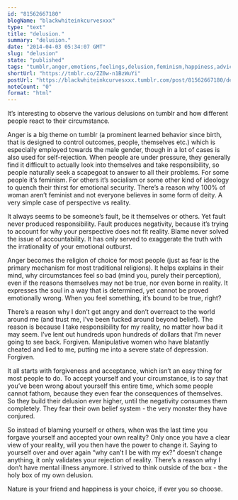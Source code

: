 ```yaml
---
id: "81562667180"
blogName: "blackwhiteinkcurvesxxx"
type: "text"
title: "delusion."
summary: "delusion."
date: "2014-04-03 05:34:07 GMT"
slug: "delusion"
state: "published"
tags: "tumblr,anger,emotions,feelings,delusion,feminism,happiness,advice,depression,understanding,insanity,nature"
shortUrl: "https://tmblr.co/ZZ0w-n1BzWuYi"
postUrl: "https://blackwhiteinkcurvesxxx.tumblr.com/post/81562667180/delusion"
noteCount: "0"
format: "html"
---
```


It’s interesting to observe the various delusions on tumblr and how different people react to their circumstance.

Anger is a big theme on tumblr (a prominent learned behavior since birth, that is designed to control outcomes, people, themselves etc.) which is especially employed towards the male gender, though in a lot of cases is also used for self-rejection. When people are under pressure, they generally find it difficult to actually look into themselves and take responsibility, so people naturally seek a scapegoat to answer to all their problems. For some people it’s feminism. For others it’s socialism or some other kind of ideology to quench their thirst for emotional security. There’s a reason why 100% of woman aren’t feminist and not everyone believes in some form of deity. A very simple case of perspective vs reality. 

It always seems to be someone’s fault, be it themselves or others. Yet fault never produced responsibility. Fault produces negativity, because it’s trying to account for why your perspective does not fit reality. Blame never solved the issue of accountability. It has only served to exaggerate the truth with the irrationality of your emotional outburst. 

Anger becomes the religion of choice for most people (just as fear is the primary mechanism for most traditional religions). It helps explains in their mind, why circumstances feel so bad (mind you, purely their perception), even if the reasons themselves may not be true, nor even borne in reality. It expresses the soul in a way that is determined, yet cannot be proved emotionally wrong. When you feel something, it’s bound to be true, right?

There’s a reason why I don’t get angry and don’t overreact to the world around me (and trust me, I’ve been fucked around beyond belief). The reason is because I take responsibility for my reality, no matter how bad it may seem. I’ve lent out hundreds upon hundreds of dollars that I’m never going to see back. Forgiven. Manipulative women who have blatantly cheated and lied to me, putting me into a severe state of depression. Forgiven. 

It all starts with forgiveness and acceptance, which isn’t an easy thing for most people to do. To accept yourself and your circumstance, is to say that you’ve been wrong about yourself this entire time, which some people cannot fathom, because they even fear the consequences of themselves. So they build their delusion ever higher, until the negativity consumes them completely. They fear their own belief system - the very monster they have conjured.

So instead of blaming yourself or others, when was the last time you forgave yourself and accepted your own reality? Only once you have a clear view of your reality, will you then have the power to change it. Saying to yourself over and over again “why can’t I be with my ex?” doesn’t change anything, it only validates your rejection of reality. There’s a reason why I don’t have mental illness anymore. I strived to think outside of the box - the holy box of my own delusion. 

Nature is your friend and happiness is your choice, if ever you so choose.